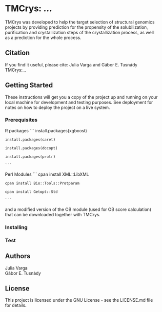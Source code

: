 
# TMCrys: ...

TMCrys was developed to help the target selection of structural genomics projects by providing prediction
for the propensity of the solubilization, purification and crystallization steps of the crystallization 
process, as well as a prediction for the whole process.


## Citation
If you find it useful, please cite:
Julia Varga and Gábor E. Tusnády  
TMCrys:...

## Getting Started

These instructions will get you a copy of the project up and running on your local machine for development and testing purposes. See deployment for notes on how to deploy the project on a live system.


### Prerequisites

R packages
	```
	install.packages(xgboost)  
	
	install.packages(caret)  
	
	install.packages(docopt)  
	
	install.packages(protr)  
	
	```


Perl Modules
	```
	cpan install XML::LibXML  
	
	cpan install Bio::Tools::Protparam  
	
	cpan install Getopt::Std  
	
	```

and a modified version of the OB module (used for OB score calculation) that can be downloaded together with TMCrys.



### Installing




### Test


## Authors
Julia Varga  
Gábor E. Tusnády

## License
This project is licensed under the GNU License - see the LICENSE.md file for details.
